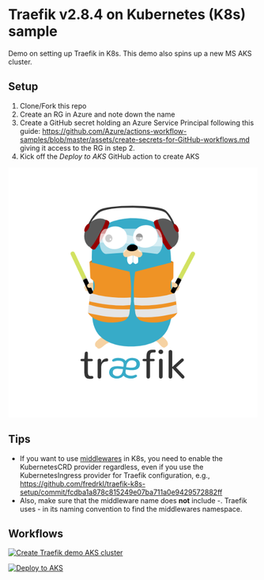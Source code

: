 # Traefik v2.8.4 on Kubernetes (K8s) sample

Demo on setting up Traefik in K8s. This demo also spins up a new MS AKS cluster.

## Setup

1. Clone/Fork this repo
2. Create an RG in Azure and note down the name
3. Create a GitHub secret holding an Azure Service Principal following this guide: <https://github.com/Azure/actions-workflow-samples/blob/master/assets/create-secrets-for-GitHub-workflows.md> giving it access to the RG in step 2.
4. Kick off the _Deploy to AKS_ GitHub action to create AKS

![Traefik](/images/traefik-logo.png)

## Tips

- If you want to use [middlewares](https://doc.traefik.io/traefik/middlewares/overview/) in K8s, you need to enable the KubernetesCRD provider regardless, even if you use the KubernetesIngress provider for Traefik configuration, e.g., <https://github.com/fredrkl/traefik-k8s-setup/commit/fcdba1a878c815249e07ba711a0e9429572882ff>
- Also, make sure that the middleware name does __not__ include -. Traefik uses - in its naming convention to find the middlewares namespace.

## Workflows

[![Create Traefik demo AKS cluster](https://github.com/fredrkl/traefik-k8s-setup/actions/workflows/createaks.yml/badge.svg)](https://github.com/fredrkl/traefik-k8s-setup/actions/workflows/createaks.yml)

[![Deploy to AKS](https://github.com/fredrkl/traefik-k8s-setup/actions/workflows/deploy-to-aks.yml/badge.svg)](https://github.com/fredrkl/traefik-k8s-setup/actions/workflows/deploy-to-aks.yml)
